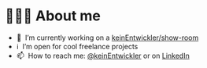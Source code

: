 # 🧑🏻‍💻 About me

- 💪 &nbsp;I’m currently working on a [keinEntwickler/show-room](https://github.com/keinEntwickler/show-room)
- ℹ️ &nbsp;I’m open for cool freelance projects
- 📫 &nbsp;How to reach me: [@keinEntwickler](https://twitter.com/keinEntwickler) or on [LinkedIn](https://www.linkedin.com/in/marco-lombardi-nixdev/)
